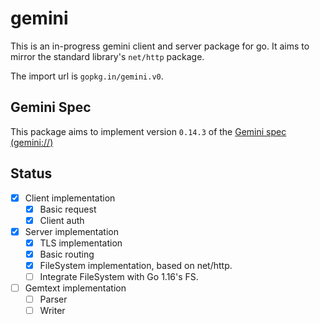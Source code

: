 # gemini

This is an in-progress gemini client and server package for go. It aims to mirror the standard library's `net/http` package.

The import url is `gopkg.in/gemini.v0`.

## Gemini Spec

This package aims to implement version `0.14.3` of the [Gemini spec](https://gemini.circumlunar.space/docs/specification.html) [(gemini://)](gemini://gemini.circumlunar.space/docs/specification.gmi)

## Status

- [x] Client implementation
    - [x] Basic request
    - [x] Client auth
- [x] Server implementation
    - [x] TLS implementation
    - [x] Basic routing
    - [x] FileSystem implementation, based on net/http.
    - [ ] Integrate FileSystem with Go 1.16's FS.
- [ ] Gemtext implementation
    - [ ] Parser
    - [ ] Writer
